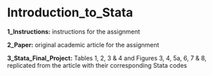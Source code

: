 # Introduction_to_Stata

**1_Instructions:** instructions for the assignment  

**2_Paper:** original academic article for the assignment  

**3_Stata_Final_Project:** Tables 1, 2, 3 & 4 and Figures 3, 4, 5a, 6, 7 & 8, replicated from the article with their corresponding Stata codes
